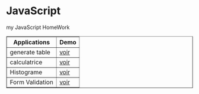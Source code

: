 # JavaScript

my JavaScript HomeWork

<center>
<table border="1" >
    <tr>
        <th>Applications</th>
        <th>Demo</th>
    </tr>
    <tr>
        <td>generate table</td>
        <td><a href="https://generatetable.vercel.app/">voir</a></td>
    </tr>
    <tr>
        <td>calculatrice</td>
        <td><a href="https://calcilatrice.vercel.app/">voir</a></td>
    </tr>
    <tr>
        <td>Histograme</td>
        <td><a href="">voir</a></td>
    </tr>
     <tr>
        <td>Form Validation</td>
        <td><a href="https://form-pearl.vercel.app/">voir</a></td>
    </tr>
</table>
</center>
